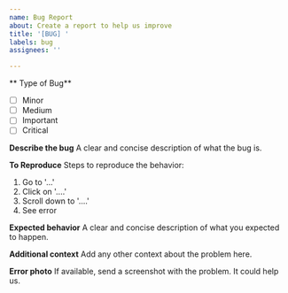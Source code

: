```yaml
---
name: Bug Report
about: Create a report to help us improve
title: '[BUG] '
labels: bug
assignees: ''

---
```

** Type of Bug**

- [ ] Minor
- [ ] Medium
- [ ] Important
- [ ] Critical

**Describe the bug**
A clear and concise description of what the bug is.

**To Reproduce**
Steps to reproduce the behavior:
1. Go to '...'
2. Click on '....'
3. Scroll down to '....'
4. See error

**Expected behavior**
A clear and concise description of what you expected to happen.

**Additional context**
Add any other context about the problem here.

**Error photo**
If available, send a screenshot with the problem. It could help us.
